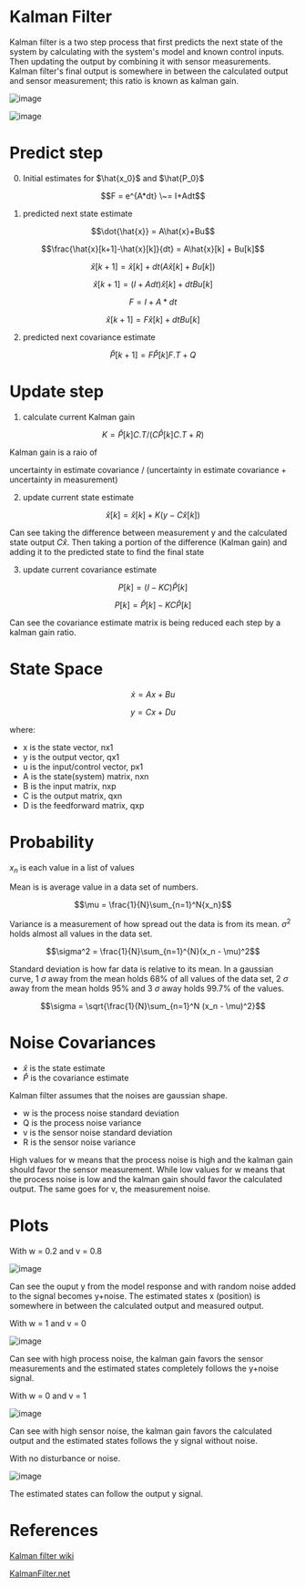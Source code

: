# Kalman Filter
Kalman filter is a two step process that first predicts the next state of the system by calculating with the system's model and known control inputs. Then updating the output by combining it with sensor measurements. Kalman filter's final output is somewhere in between the calculated output and sensor measurement; this ratio is known as kalman gain.

![image](pics/kalman_diagram.PNG)

![image](pics/kalman_eq.PNG)

# Predict step
0. Initial estimates for $\hat{x_0}$ and $\hat{P_0}$

$$F = e^{A*dt} \~= I+Adt$$

1. predicted next state estimate

$$\dot{\hat{x}} = A\hat{x}+Bu$$

$$\frac{\hat{x}[k+1]-\hat{x}[k]}{dt} = A\hat{x}[k] + Bu[k]$$

$$\hat{x}[k+1] = \hat{x}[k] + dt(A\hat{x}[k] + Bu[k])$$

$$\hat{x}[k+1] = (I+Adt)\hat{x}[k] + dtBu[k]$$

$$F = I + A*dt$$

$$\hat{x}[k+1] = F\hat{x}[k] + dtBu[k]$$

2. predicted next covariance estimate

$$\hat{P}[k+1] = F\hat{P}[k]F.T + Q$$

# Update step

1. calculate current Kalman gain

$$K = \hat{P}[k]C.T/(C\hat{P}[k]C.T + R)$$

Kalman gain is a raio of 

uncertainty in estimate covariance / (uncertainty in estimate covariance + uncertainty in measurement)

2. update current state estimate

$$\hat{x}[k] = \hat{x}[k] + K(y - C\hat{x}[k])$$

Can see taking the difference between measurement y and the calculated state output $C\hat{x}$. Then taking a portion of the difference (Kalman gain) and adding it to the predicted state to find the final state

3. update current covariance estimate

$$P[k] = (I - KC)\hat{P}[k]$$

$$P[k] = \hat{P}[k] - KC\hat{P}[k]$$

Can see the covariance estimate matrix is being reduced each step by a kalman gain ratio.

# State Space

$$\dot x = Ax + Bu$$

$$y = Cx + Du$$

where:
* x is the state vector, nx1
* y is the output vector, qx1
* u is the input/control vector, px1
* A is the state(system) matrix, nxn
* B is the input matrix, nxp
* C is the output matrix, qxn
* D is the feedforward matrix, qxp

# Probability
$x_n$ is each value in a list of values

Mean is is average value in a data set of numbers.

$$\mu = \frac{1}{N}\sum_{n=1}^N{x_n}$$

Variance is a measurement of how spread out the data is from its mean. $\sigma^2$ holds almost all values in the data set.

$$\sigma^2 = \frac{1}{N}\sum_{n=1}^{N}(x_n - \mu)^2$$

Standard deviation is how far data is relative to its mean. In a gaussian curve, 1 $\sigma$ away from the mean holds 68% of all values of the data set, 2 $\sigma$ away from the mean holds 95% and 3 $\sigma$ away holds 99.7% of the values.

$$\sigma = \sqrt{\frac{1}{N}\sum_{n=1}^N (x_n - \mu)^2}$$

# Noise Covariances

* $\hat x$ is the state estimate
* $\hat P$ is the covariance estimate

Kalman filter assumes that the noises are gaussian shape.

* w is the process noise standard deviation
* Q is the process noise variance
* v is the sensor noise standard deviation
* R is the sensor noise variance

High values for w means that the process noise is high and the kalman gain should favor the sensor measurement. While low values for w means that the process noise is low and the kalman gain should favor the calculated output. The same goes for v, the measurement noise. 

# Plots
With w = 0.2 and v = 0.8

![image](plots/response_wv.png)

Can see the ouput y from the model response and with random noise added to the signal becomes y+noise. The estimated states x (position) is somewhere in between the calculated output and measured output.

With w = 1 and v = 0

![image](plots/response_v.png)

Can see with high process noise, the kalman gain favors the sensor measurements and the estimated states completely follows the y+noise signal.

With w = 0 and v = 1

![image](plots/response_w.png)

Can see with high sensor noise, the kalman gain favors the calculated output and the estimated states follows the y signal without noise.

With no disturbance or noise.

![image](plots/response_predict.png)

The estimated states can follow the output y signal.

# References
[Kalman filter wiki](https://en.wikipedia.org/wiki/Kalman_filter)

[KalmanFilter.net](https://www.kalmanfilter.net/default.aspx)
